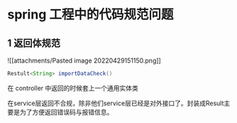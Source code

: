 # spring 工程中的代码规范问题
## 1 返回体规范
![[attachments/Pasted image 20220429151150.png]]
```java
Restult<String> importDataCheck()
```
在 controller 中返回的时候套上一个通用实体类


在service层返回不合规，除非他们service层已经是对外接口了。封装成Result主要是为了方便返回错误码与报错信息。

